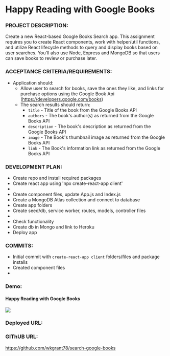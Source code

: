 # Happy Reading with Google Books


### PROJECT DESCRIPTION:
Create a new React-based Google Books Search app. This assignment requires you to create React components, work with helper/util functions, and utilize React lifecycle methods to query and display books based on user searches. You'll also use Node, Express and MongoDB so that users can save books to review or purchase later.

### ACCEPTANCE CRITERIA/REQUIREMENTS:
* Application should: 
    * Allow user to search for books, save the ones they like, and links for purchase options using the Google Book Api (https://developers.google.com/books)
    * The search results should return:
        - `title` - Title of the book from the Google Books API
        - `authors` - The book's author(s) as returned from the Google Books API
        - `description` - The book's description as returned from the Google Books API
        - `image` - The Book's thumbnail image as returned from the Google Books API
        - `link` - The Book's information link as returned from the Google Books API

### DEVELOPMENT PLAN:
* Create repo and install required packages
* Create react app using 'npx create-react-app client'
* 
* Create component files, update App.js and Index.js
* Create a MongoDB Atlas collection and connect to database
* Create app folders
* Create seed/db, service worker, routes, models, controller files
* 
* Check functionality
* Create db in Mongo and link to Heroku
* Deploy app

### COMMITS:
* Initial commit with `create-react-app client` folders/files and package installs
* Created component files
* 



### Demo:

#### Happy Reading with Google Books

![](searchGoogleBooks.gif)

### Deployed URL:



### GIThUB URL:

https://github.com/wkgrant78/search-google-books